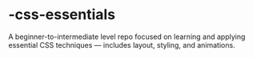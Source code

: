 # -css-essentials
A beginner-to-intermediate level repo focused on learning and applying essential CSS techniques — includes layout, styling, and animations.

